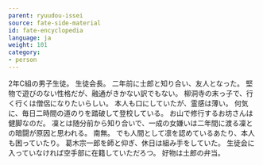 ```yaml
---
parent: ryuudou-issei
source: fate-side-material
id: fate-encyclopedia
language: ja
weight: 101
category:
- person
---
```


2年C組の男子生徒。
生徒会長。
二年前に士郎と知り合い、友人となった。
堅物で遊びのない性格だが、融通がきかない訳でもない。
柳洞寺の末っ子で、行く行くは僧侶になりたいらしい。
本人も口にしていたが、霊感は薄い。
何気に、毎日二時間の道のりを踏破して登校している。
お山で修行するお坊さんは健脚なのだ。
凜とは随分前から知り合いで、一成の女嫌いは二年間に渡る凜との暗闘が原因と思われる。
南無。
でも人間として凛を認めているあたり、本人も困っていたり。
葛木宗一郎を師と仰ぎ、休日は組み手をしていた。
生徒会に入っていなければ空手部に在籍していただろつ。
好物は土郎の弁当。
